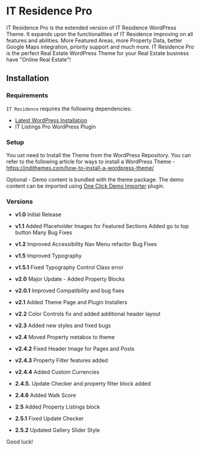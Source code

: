 
IT Residence Pro
===

IT Residence Pro is the extended version of IT Residence WordPress Theme. It expands upon the functionalities of IT Residence improving on all features and abilities. More Featured Areas, more Property Data, better Google Maps integration, priority support and much more. IT Residence Pro is the perfect Real Estate WordPress Theme for your Real Estate business have "Online Real Estate"!

Installation
---------------

### Requirements

`IT Residence` requires the following dependencies:

- [Latest WordPress Installation](https://wordpress.org/download/)
- IT Listings Pro WordPress Plugin

### Setup

You ust need to Install the Theme from the WordPress Repository.
You can refer to the following article for ways to install a WordPress Theme -
https://indithemes.com/how-to-install-a-wordpress-theme/

Optional -
Demo content is bundled with the theme package. The demo content can be imported using [One Click Demo Importer](https://wordpress.org/plugins/one-click-demo-import/ "One Click Demo Importer") plugin.

### Versions

* **v1.0**
    Initial Release

* **v1.1**
    Added Placeholder Images for Featured Sections
    Added go to top button
    Many Bug Fixes

* **v1.2**
    Improved Accessibility
    Nav Menu refactor
    Bug Fixes

* **v1.5**
    Improved Typography

* **v1.5.1**
    Fixed Typography Control Class error

* **v2.0**
    Major Update - Added Property Blocks

* **v2.0.1**
    Improved Compatibility and bug fixes

* **v2.1**
    Added Theme Page and Plugin Installers

* **v2.2**
    Color Controls fix and added additional header layout

* **v2.3**
    Added new styles and fixed bugs

* **v2.4**
    Moved Property metabox to theme

* **v2.4.2**
    Fixed Header Image for Pages and Posts

* **v2.4.3**
    Property Filter features added

* **v2.4.4**
    Added Custom Currencies

* **2.4.5.**
    Update Checker and property filter block added

* **2.4.6**
    Added Walk Score

* **2.5**
    Added Property Listings block

* **2.5.1**
    Fixed Update Checker

* **2.5.2**
    Updated Gallery Slider Style

Good luck!

